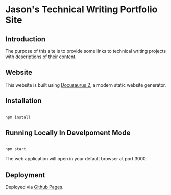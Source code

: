 # Jason's Technical Writing Portfolio Site

## Introduction

The purpose of this site is to provide some links to technical writing projects with descriptions of their content.

## Website

This website is built using [Docusaurus 2](https://docusaurus.io/), a modern static website generator.

## Installation

```bash

npm install

```

## Running Locally In Develpoment Mode

```bash

npm start

```

The web application will open in your default browser at port 3000.

## Deployment

Deployed via [Github Pages](https://pages.github.com/).



